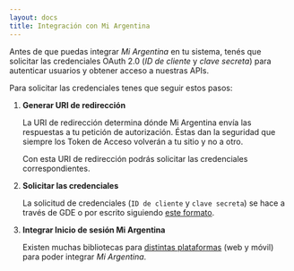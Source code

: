 ```yaml
---
layout: docs
title: Integración con Mi Argentina
---
```


Antes de que puedas integrar _Mi Argentina_ en tu sistema, tenés que solicitar las credenciales OAuth 2.0 (_ID de cliente_ y _clave secreta_) para autenticar usuarios y obtener acceso a nuestras APIs.

Para solicitar las credenciales tenes que seguir estos pasos:

<!-- 1. [Solicitar las credenciales.](platforms.md#1-solicitar-las-credenciales)
2. [Generar URI de redirección.](platforms.md#generar-uri-de-redireccion)
3. [Integrar Inicio de sesión Mi Argentina.](platforms.md#integrar-inicio-de-sesión-mi-argentina) -->

<!-- --- -->

1. **Generar URI de redirección**

    La URI de redirección determina dónde Mi Argentina envía las respuestas a tu petición de autorización. Éstas dan la seguridad que siempre los Token de Acceso volverán a tu sitio y no a otro.

    Con esta URI de redirección podrás solicitar las credenciales correspondientes.


2. **Solicitar las credenciales**

    La solicitud de credenciales (`ID de cliente` y `clave secreta`) se hace a través de GDE o por escrito siguiendo [este formato](https://drive.google.com/open?id=0BzKnDjfoMfSfRzZEeENvOW9vU1E).


3. **Integrar Inicio de sesión Mi Argentina**

    Existen muchas bibliotecas para [distintas plataformas](plataformas.html) (web y móvil) para poder integrar _Mi Argentina_. 
